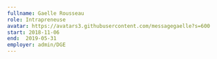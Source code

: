```yaml
---
fullname: Gaelle Rousseau
role: Intrapreneuse
avatar: https://avatars3.githubusercontent.com/messagegaelle?s=600
start: 2018-11-06
end:  2019-05-31
employer: admin/DGE
---
```

